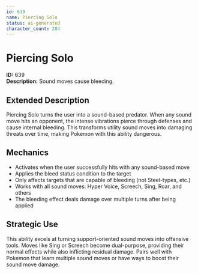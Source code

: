 ```yaml
---
id: 639
name: Piercing Solo
status: ai-generated
character_count: 284
---
```


# Piercing Solo

**ID:** 639  
**Description:** Sound moves cause bleeding.

## Extended Description

Piercing Solo turns the user into a sound-based predator. When any sound move hits an opponent, the intense vibrations pierce through defenses and cause internal bleeding. This transforms utility sound moves into damaging threats over time, making Pokemon with this ability dangerous.

## Mechanics

- Activates when the user successfully hits with any sound-based move
- Applies the bleed status condition to the target
- Only affects targets that are capable of bleeding (not Steel-types, etc.)
- Works with all sound moves: Hyper Voice, Screech, Sing, Roar, and others
- The bleeding effect deals damage over multiple turns after being applied

## Strategic Use

This ability excels at turning support-oriented sound moves into offensive tools. Moves like Sing or Screech become dual-purpose, providing their normal effects while also inflicting residual damage. Pairs well with Pokemon that learn multiple sound moves or have ways to boost their sound move damage.